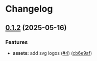 # Changelog

## [0.1.2](https://github.com/Prodeko/design-system/compare/vis-v0.1.1...vis-v0.1.2) (2025-05-16)


### Features

* **assets:** add svg logos ([#4](https://github.com/Prodeko/design-system/issues/4)) ([cb6e9af](https://github.com/Prodeko/design-system/commit/cb6e9af0186304a7cdc834acbc83b7173fa68858))
